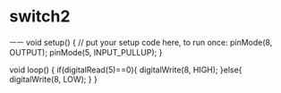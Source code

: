 # switch2
ㅡㅡ
void setup() {
  // put your setup code here, to run once: 
  pinMode(8, OUTPUT);
  pinMode(5, INPUT_PULLUP);
}

void loop() {
  if(digitalRead(5)==0){
    digitalWrite(8, HIGH);
  }else{
    digitalWrite(8, LOW);
  }
}
